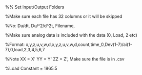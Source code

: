 %% Set Input/Output Folders

%Make sure each file has 32 columns or it will be skipped

%No: Du/dt, Du/^2/d^2t, Filename,

%Make sure analog data is included with the data (0, Load, 2 etc)

%Format: x,y,z,u,v,w,d,x,y,z,u,v,w,d,count,time_0,Dev(1-7)/ai(1-7),0,load,2,3,4,5,6,7

%Note XX = X' YY = Y' ZZ = Z', Make sure the file is in .csv

%Load Constant = 1865.5
